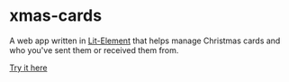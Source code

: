 # xmas-cards

A web app written in [Lit-Element](https://lit.dev/) that helps manage Christmas cards and who you've sent them or received them from.

[Try it here](https://xmas.toddhansberger.com/)